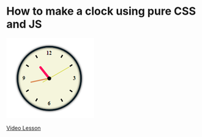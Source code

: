 # How to make a clock using pure CSS and JS

<img src="../img/clock_1.png" alt="clock" />

[Video Lesson](https://www.youtube.com/watch?v=AjZcp4-V4Lc)